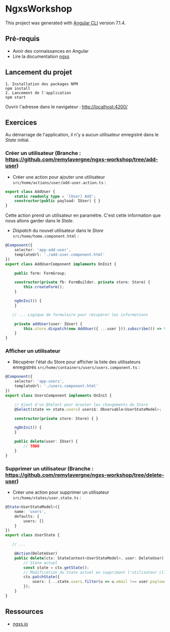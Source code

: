 # NgxsWorkshop

This project was generated with [Angular CLI](https://github.com/angular/angular-cli) version 7.1.4.

## Pré-requis

- Avoir des connaissances en Angular
- Lire la documentation [ngxs](https://www.ngxs.io/)

## Lancement du projet

```text
1. Installation des packages NPM
npm install
2. Lancement de l'application
npm start
```

Ouvrir l'adresse dans le navigateur : <http://localhost:4200/>

## Exercices

Au démarrage de l'application, il n'y a aucun utilisateur enregistré dans le *State* initial.

### Créer un utilisateur (Branche : <https://github.com/remylavergne/ngxs-workshop/tree/add-user>)

- Créer une action pour ajouter une utilisateur `src/home/actions/user/add-user.action.ts` :

```typescript
export class AddUser {
    static readonly type = '[User] Add';
    constructor(public payload: IUser) { }
}
```

Cette action prend un utilisateur en paramètre. C'est cette information que nous allons garder dans le *State*.

- *Dispatch* du nouvel utilisateur dans le *Store* `src/home/home.component.html` :

```typescript
@Component({
    selector: 'app-add-user',
    templateUrl: './add-user.component.html'
})
export class AddUserComponent implements OnInit {

    public form: FormGroup;

    constructor(private fb: FormBuilder, private store: Store) {
        this.createForm();
    }

    ngOnInit() {
    }

   // ... Logique de formulaire pour récupérer les informations

    private addUser(user: IUser) {
        this.store.dispatch(new AddUser({ ...user })).subscribe(() => this.form.reset());
    }
}
```

### Afficher un utilisateur

- Récupérer l'état du Store pour afficher la liste des utilisateurs enregistrés `src/home/containers/users/users.component.ts` :

```typescript
@Component({
    selector: 'app-users',
    templateUrl: './users.component.html'
})
export class UsersComponent implements OnInit {

    // Ajout d'un @Select pour écouter les changements du Store
    @Select(state => state.users) users$: Observable<UserStateModel>;

    constructor(private store: Store) { }

    ngOnInit() {
    }

    public delete(user: IUser) {
        // TODO
    }
}
```

### Supprimer un utilisateur (Branche : <https://github.com/remylavergne/ngxs-workshop/tree/delete-user>)

- Créer une action pour supprimer un utilisateur `src/home/states/user.state.ts` :

```typescript
@State<UserStateModel>({
    name: 'users',
    defaults: {
        users: []
    }
})
export class UserState {

   // ...

    @Action(DeleteUser)
    public delete(ctx: StateContext<UserStateModel>, user: DeleteUser): void {
        // State actuel
        const state = ctx.getState();
        // Modification du State actuel en supprimant l'utilisateur cliqué 
        ctx.patchState({
            users: [...state.users.filter(u => u.email !== user.payload.email)]
        });
    }
}
```

## Ressources

- [ngxs.io](https://www.ngxs.io/)